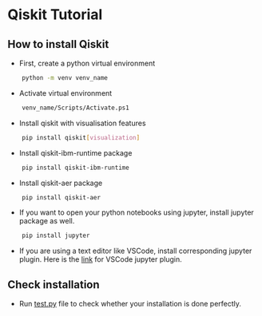 # Qiskit Tutorial

## How to install Qiskit

- First, create a python virtual environment

```bash
    python -m venv venv_name
```

- Activate virtual environment

```bash
    venv_name/Scripts/Activate.ps1
```

- Install qiskit with visualisation features

```bash
    pip install qiskit[visualization]
```

- Install qiskit-ibm-runtime package

```bash
    pip install qiskit-ibm-runtime
```

- Install qiskit-aer package

```bash
    pip install qiskit-aer
```

- If you want to open your python notebooks using jupyter, install jupyter package as well.

```bash
    pip install jupyter
```

- If you are using a text editor like VSCode, install corresponding jupyter plugin. Here is the [link](https://marketplace.visualstudio.com/items?itemName=ms-toolsai.jupyter) for VSCode jupyter plugin.

## Check installation

- Run [test.py](test.py) file to check whether your installation is done perfectly.
